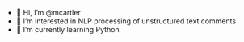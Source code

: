 - 👋 Hi, I’m @mcartler
- 👀 I’m interested in NLP processing of unstructured text comments
- 🌱 I’m currently learning Python

<!---
mcartler/mcartler is a ✨ special ✨ repository because its `README.md` (this file) appears on your GitHub profile.
You can click the Preview link to take a look at your changes.
--->
